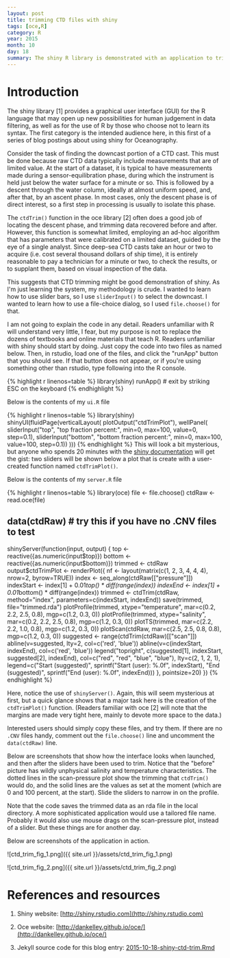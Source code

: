 ```yaml
---
layout: post
title: trimming CTD files with shiny
tags: [oce,R]
category: R
year: 2015
month: 10
day: 18
summary: The shiny R library is demonstrated with an application to trim CTD data.
---
```


# Introduction

The shiny library [1] provides a graphical user interface (GUI) for the R
language that may open up new possibilities for human judgement in data
filtering, as well as for the use of R by those who choose not to learn its
syntax. The first category is the intended audience here, in this first of a
series of blog postings about using shiny for Oceanography.

Consider the task of finding the downcast portion of a CTD cast. This must be
done because raw CTD data typically include measurements that are of limited
value. At the start of a dataset, it is typical to have measurements made
during a sensor-equilibration phase, during which the instrument is held just
below the water surface for a minute or so. This is followed by a descent
through the water column, ideally at almost uniform speed, and, after that, by
an ascent phase. In most cases, only the descent phase is of direct interest,
so a first step in processing is usually to isolate this phase.

The ``ctdTrim()`` function in the oce library [2] often does a good job of
locating the descent phase, and trimming data recovered before and after.
However, this function is somewhat limited, employing an ad-hoc algorithm that
has parameters that were calibrated on a limited dataset, guided by the eye of
a single analyst. Since deep-sea CTD casts take an hour or two to acquire (i.e.
cost several thousand dollars of ship time), it is entirely reasonable to pay a
technician for a minute or two, to check the results, or to supplant them,
based on visual inspection of the data.

This suggests that CTD trimming might be good demonstration of shiny. As I'm
just learning the system, my methodology is crude. I wanted to learn how to use
slider bars, so I use ``sliderInput()`` to select the downcast. I wanted to
learn how to use a file-choice dialog, so I used ``file.choose()`` for that.

I am not going to explain the code in any detail. Readers unfamiliar with R
will understand very little, I fear, but my purpose is not to replace the
dozens of textbooks and online materials that teach R. Readers unfamiliar with
shiny should start by doing. Just copy the code into two files as named below.
Then, in rstudio, load one of the files, and click the "runApp" button that you
should see. If that button does not appear, or if you're using something other
than rstudio, type following into the R console.


{% highlight r linenos=table %}
library(shiny)
runApp() # exit by striking ESC on the keyboard
{% endhighlight %}

Below is the contents of my ``ui.R`` file

{% highlight r linenos=table %}
library(shiny)
shinyUI(fluidPage(verticalLayout(
                                 plotOutput("ctdTrimPlot"),
                                 wellPanel(
                                           sliderInput("top", "top fraction percent:",
                                                       min=0, max=100, value=0, step=0.1),
                                           sliderInput("bottom", "bottom fraction percent:",
                                                       min=0, max=100, value=100, step=0.1))
                                 )))
{% endhighlight %}
This will look a bit mysterious, but anyone who spends 20 minutes with the
[shiny documentation](http://shiny.rstudio.com) will get the gist: two sliders
will be shown below a plot that is create with a user-created function named
``ctdTrimPlot()``.

Below is the contents of my ``server.R`` file

{% highlight r linenos=table %}
library(oce)
file <- file.choose()
ctdRaw <- read.oce(file)
## data(ctdRaw) # try this if you have no .CNV files to test
shinyServer(function(input, output) {
            top <- reactive({as.numeric(input$top)})
            bottom <- reactive({as.numeric(input$bottom)})
            trimmed <- ctdRaw
            output$ctdTrimPlot <- renderPlot({
                nf <- layout(matrix(c(1, 2, 3, 4, 4, 4), nrow=2, byrow=TRUE))
                index <- seq_along(ctdRaw[["pressure"]])
                indexStart <- index[1] + 0.01*top() * diff(range(index))
                indexEnd <- index[1] + 0.01*bottom() * diff(range(index))
                trimmed <- ctdTrim(ctdRaw, method="index", parameters=c(indexStart, indexEnd))
                save(trimmed, file="trimmed.rda")
                plotProfile(trimmed, xtype="temperature",
                            mar=c(0.2, 2.2, 2.5, 0.8), mgp=c(1.2, 0.3, 0))
                plotProfile(trimmed, xtype="salinity",
                            mar=c(0.2, 2.2, 2.5, 0.8), mgp=c(1.2, 0.3, 0))
                plotTS(trimmed,
                       mar=c(2.2, 2.2, 1.0, 0.8), mgp=c(1.2, 0.3, 0))
                plotScan(ctdRaw,
                         mar=c(2.5, 2.5, 0.8, 0.8), mgp=c(1.2, 0.3, 0))
                suggested <- range(ctdTrim(ctdRaw)[["scan"]])
                abline(v=suggested, lty=2, col=c('red', 'blue'))
                abline(v=c(indexStart, indexEnd), col=c('red', 'blue'))
                legend("topright", c(suggested[1], indexStart,
                                     suggested[2], indexEnd),
                       col=c("red", "red", "blue", "blue"), 
                       lty=c(2, 1, 2, 1),
                       legend=c("Start (suggested)",
                                sprintf("Start (user): %.0f", indexStart),
                                "End (suggested)",
                                sprintf("End (user): %.0f", indexEnd)))
            }, pointsize=20)
})
{% endhighlight %}

Here, notice the use of ``shinyServer()``. Again, this will seem mysterious at
first, but a quick glance shows that a major task here is the creation of the
``ctdTrimPlot()`` function.  (Readers familiar with oce [2] will note that the
margins are made very tight here, mainly to devote more space to the data.)

Interested users should simply copy these files, and try them. If there are no
``.CNV`` files handy, comment out the ``file.choose()`` line and uncomment the
``data(ctdRaw)`` line.

Below are screenshots that show how the interface looks when launched, and then
after the sliders have been used to trim. Notice that the "before" picture has
wildly unphysical salinity and temperature characteristics. The dotted lines in
the scan-pressure plot show the trimming that ``ctdTrim()`` would do, and the
solid lines are the values as set at the moment (which are 0 and 100 percent,
at the start). Slide the sliders to narrow in on the profile.

Note that the code saves the trimmed data as an rda file in the local
directory. A more sophisticated application would use a tailored file name.
Probably it would also use mouse drags on the scan-pressure plot, instead of a
slider. But these things are for another day.

Below are screenshots of the application in action.

![ctd_trim_fig_1.png]({{ site.url }}/assets/ctd_trim_fig_1.png)

![ctd_trim_fig_2.png]({{ site.url }}/assets/ctd_trim_fig_2.png)

# References and resources

1. Shiny website: [http://shiny.rstudio.com](http://shiny.rstudio.com)

2. Oce website: [http://dankelley.github.io/oce/](http://dankelley.github.io/oce/)   

2. Jekyll source code for this blog entry: [2015-10-18-shiny-ctd-trim.Rmd](https://raw.github.com/dankelley/dankelley.github.io/master/assets/2015-10-18-shiny-ctd-trim.Rmd)

